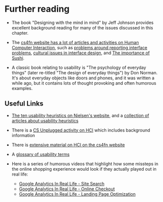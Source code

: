 # Further reading

- The book "Designing with the mind in mind" by Jeff Johnson provides excellent background reading for many of the issues discussed in this chapter.

- The [cs4fn website has a lot of articles and activities on Human Computer Interaction](http://www.cs4fn.org/fundamentals/hci.php), such as [problems around reporting interface problems](http://www.cs4fn.org/chi-med/reportingincidents.php), [cultural issues in interface design](http://www.cs4fn.org/usability/tzeltal.php), and [The importance of Sushi](http://www.cs4fn.org/usability/importanceofsushi.php).

- A classic book relating to usability is "The psychology of everyday things" (later re-titled "The design of everyday things") by Don Norman.
It's about everyday objects like doors and phones, and it was written a while ago, but it contains lots of thought provoking and often humorous examples.

## Useful Links

- [The ten usability heuristics on Nielsen's website](http://www.nngroup.com/articles/ten-usability-heuristics/), and a [collection of articles about usability heuristics](http://www.nngroup.com/topic/heuristic-evaluation/)

- There is a [CS Unplugged activity on HCI](http://csunplugged.org/wp-content/uploads/2014/12/unplugged-19-human_interface_design_0.pdf) which includes background information

- There is [extensive material on HCI on the cs4fn website](http://www.cs4fn.org/fundamentals/hci.php)

- A [glossary of usability terms](http://www.usabilityfirst.com/glossary/)

- Here is a series of humorous videos that highlight how some missteps in the online shopping experience would look if they actually played out in real life:
    - [Google Analytics In Real Life - Site Search](https://www.youtube.com/watch?v=cbtf1oyNg-8)
    - [Google Analytics In Real Life - Online Checkout](https://www.youtube.com/watch?v=3Sk7cOqB9Dk)
    - [Google Analytics In Real Life - Landing Page Optimization](https://www.youtube.com/watch?v=N5WurXNec7E)
